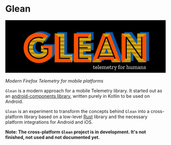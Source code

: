 # Glean

![Glean logo](glean.jpeg)

_Modern Firefox Telemetry for mobile platforms_

`Glean` is a modern approach for a mobile Telemetry library.
It started out as an [android-components library](https://github.com/mozilla-mobile/android-components/tree/master/components/service/glean), written purely in Kotlin to be used on Android.

`Glean` is an experiment to transform the concepts behind `Glean` into a cross-platform library based on a low-level [Rust](https://www.rust-lang.org/) library and the necessary platform integrations for Android and iOS.

**Note: The cross-platform `Glean` project is in development. It's not finished, not used and not documented yet.**
